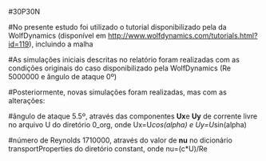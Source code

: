 #30P30N

#No presente estudo foi utilizado o tutorial disponibilizado pela da WolfDynamics (disponível em http://www.wolfdynamics.com/tutorials.html?id=119), incluindo a malha

#As simulações iniciais descritas no relatório foram realizadas com as condições originais do caso disponibilizado pela WolfDynamics (Re 5000000 e ângulo de ataque 0º)

#Posteriormente, novas simulações foram realizadas, mas com as alterações:

  #ângulo de ataque 5.5º, através das componentes **Ux**e **Uy** de corrente livre no arquivo U do diretório 0_org, onde Ux=U*cos(alpha) e Uy=U*sin(alpha)
  
  #número de Reynolds 1710000, através do valor de **nu** no dicionário transportProperties do diretório constant, onde nu=(c*U)/Re
    

